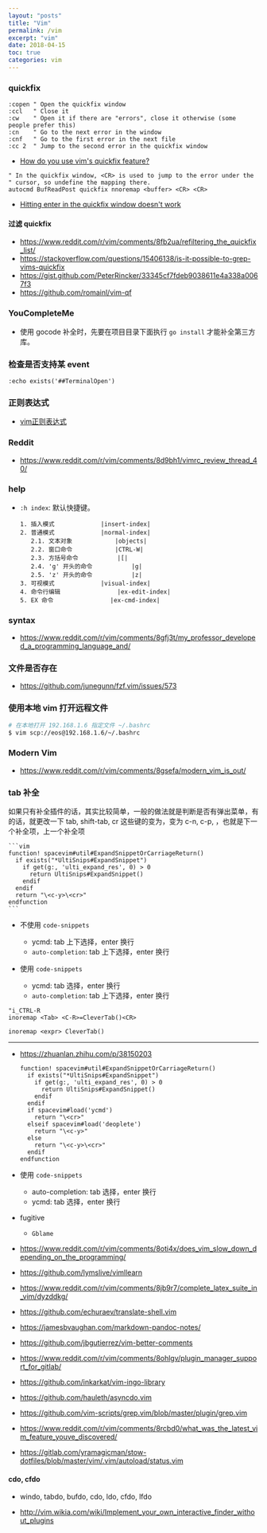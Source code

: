 ```yaml
---
layout: "posts"
title: "Vim"
permalink: /vim
excerpt: "vim"
date: 2018-04-15
toc: true
categories: vim
---
```


### quickfix

```vim
:copen " Open the quickfix window
:ccl   " Close it
:cw    " Open it if there are "errors", close it otherwise (some people prefer this)
:cn    " Go to the next error in the window
:cnf   " Go to the first error in the next file
:cc 2  " Jump to the second error in the quickfix window
```

- [How do you use vim's quickfix feature?](https://stackoverflow.com/questions/1747091/how-do-you-use-vims-quickfix-feature)

```vim
" In the quickfix window, <CR> is used to jump to the error under the
" cursor, so undefine the mapping there.
autocmd BufReadPost quickfix nnoremap <buffer> <CR> <CR>
```

- [Hitting enter in the quickfix window doesn't work](https://superuser.com/questions/815416/hitting-enter-in-the-quickfix-window-doesnt-work)

#### 过滤 quickfix

- https://www.reddit.com/r/vim/comments/8fb2ua/refiltering_the_quickfix_list/
- https://stackoverflow.com/questions/15406138/is-it-possible-to-grep-vims-quickfix
- https://gist.github.com/PeterRincker/33345cf7fdeb9038611e4a338a0067f3
- https://github.com/romainl/vim-qf

### YouCompleteMe

- 使用 gocode 补全时，先要在项目目录下面执行 `go install` 才能补全第三方库。

### 检查是否支持某 event

```vim
:echo exists('##TerminalOpen')
```

### 正则表达式

- [vim正则表达式](https://mrlongx.com/index.php/2018/01/18/vim-regexp/)

### Reddit

- https://www.reddit.com/r/vim/comments/8d9bh1/vimrc_review_thread_40/

### help

- `:h index`: 默认快捷键。

    ```
    1. 插入模式				|insert-index|
    2. 普通模式				|normal-index|
       2.1. 文本对象			|objects|
       2.2. 窗口命令			|CTRL-W|
       2.3. 方括号命令			|[|
       2.4. 'g' 开头的命令			|g|
       2.5. 'z' 开头的命令			|z|
    3. 可视模式				|visual-index|
    4. 命令行编辑				|ex-edit-index|
    5. EX 命令				|ex-cmd-index|
    ```

### syntax

- https://www.reddit.com/r/vim/comments/8gfj3t/my_professor_developed_a_programming_language_and/

### 文件是否存在

- https://github.com/junegunn/fzf.vim/issues/573


### 使用本地 vim 打开远程文件

```bash
# 在本地打开 192.168.1.6 指定文件 ~/.bashrc
$ vim scp://eos@192.168.1.6/~/.bashrc
```

### Modern Vim

- https://www.reddit.com/r/vim/comments/8gsefa/modern_vim_is_out/

### tab 补全

如果只有补全插件的话，其实比较简单，一般的做法就是判断是否有弹出菜单，有的话，就更改一下 tab, shift-tab, cr 这些键的变为，变为 c-n, c-p, <c-y><cr>，也就是下一个补全项，上一个补全项

    ```vim
    function! spacevim#util#ExpandSnippetOrCarriageReturn()
      if exists("*UltiSnips#ExpandSnippet")
        if get(g:, 'ulti_expand_res', 0) > 0
          return UltiSnips#ExpandSnippet()
        endif
      endif
      return "\<c-y>\<cr>"
    endfunction
    ```
- 不使用 `code-snippets`
    - ycmd: tab 上下选择，enter 换行
    - `auto-completion`: tab 上下选择，enter 换行

- 使用 `code-snippets`
    - ycmd: tab 选择，enter 换行
    - `auto-completion`: tab 上下选择，enter 换行

```vim
"i_CTRL-R
inoremap <Tab> <C-R>=CleverTab()<CR>

inoremap <expr> CleverTab()
```

------

- https://zhuanlan.zhihu.com/p/38150203

    ```vim
    function! spacevim#util#ExpandSnippetOrCarriageReturn()
      if exists("*UltiSnips#ExpandSnippet")
        if get(g:, 'ulti_expand_res', 0) > 0
          return UltiSnips#ExpandSnippet()
        endif
      endif
      if spacevim#load('ycmd')
        return "\<cr>"
      elseif spacevim#load('deoplete')
        return "\<c-y>"
      else
        return "\<c-y>\<cr>"
      endif
    endfunction
    ```

- 使用 `code-snippets`
    - auto-completion: tab 选择，enter 换行
    - ycmd: tab 选择，enter 换行

- fugitive
    - `Gblame`

- https://www.reddit.com/r/vim/comments/8oti4x/does_vim_slow_down_depending_on_the_programming/

- https://github.com/lymslive/vimllearn

- https://www.reddit.com/r/vim/comments/8jb9r7/complete_latex_suite_in_vim/dyzddkg/

- https://github.com/echuraev/translate-shell.vim

- https://jamesbvaughan.com/markdown-pandoc-notes/

- https://github.com/jbgutierrez/vim-better-comments

- https://www.reddit.com/r/vim/comments/8ohlgv/plugin_manager_support_for_gitlab/

- https://github.com/inkarkat/vim-ingo-library

- https://github.com/hauleth/asyncdo.vim

- https://github.com/vim-scripts/grep.vim/blob/master/plugin/grep.vim

- https://www.reddit.com/r/vim/comments/8rcbd0/what_was_the_latest_vim_feature_youve_discovered/

- https://gitlab.com/yramagicman/stow-dotfiles/blob/master/vim/.vim/autoload/status.vim


#### cdo, cfdo

- windo, tabdo, bufdo, cdo, ldo, cfdo, lfdo

- http://vim.wikia.com/wiki/Implement_your_own_interactive_finder_without_plugins
